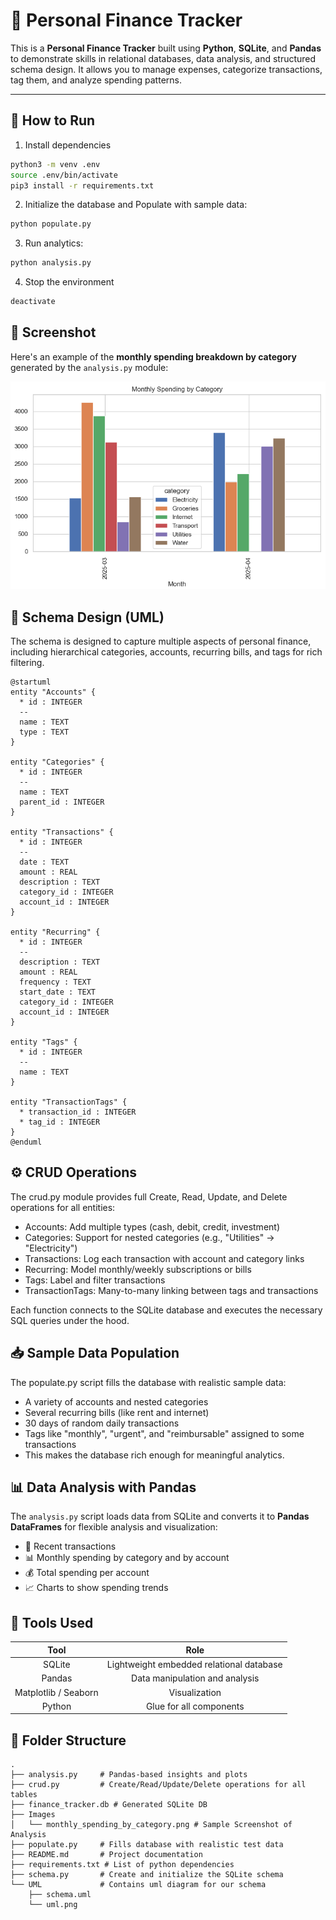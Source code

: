 # 🧾 Personal Finance Tracker

This is a **Personal Finance Tracker** built using **Python**, **SQLite**, and **Pandas** to demonstrate skills in relational databases, data analysis, and structured schema design. It allows you to manage expenses, categorize transactions, tag them, and analyze spending patterns.

---

## 🚀 How to Run

1. Install dependencies

```bash
python3 -m venv .env 
source .env/bin/activate 
pip3 install -r requirements.txt
```

2. Initialize the database and Populate with sample data:

```bash
python populate.py
```

3. Run analytics:
```bash
python analysis.py
```

4. Stop the environment
```bash
deactivate
```

## 📸 Screenshot

Here's an example of the **monthly spending breakdown by category** generated by the `analysis.py` module:

![Monthly Spending by Category](Images/monthly_spending_by_category.png)

## 📐 Schema Design (UML)

The schema is designed to capture multiple aspects of personal finance, including hierarchical categories, accounts, recurring bills, and tags for rich filtering.

```plantuml
@startuml
entity "Accounts" {
  * id : INTEGER
  --
  name : TEXT
  type : TEXT
}

entity "Categories" {
  * id : INTEGER
  --
  name : TEXT
  parent_id : INTEGER
}

entity "Transactions" {
  * id : INTEGER
  --
  date : TEXT
  amount : REAL
  description : TEXT
  category_id : INTEGER
  account_id : INTEGER
}

entity "Recurring" {
  * id : INTEGER
  --
  description : TEXT
  amount : REAL
  frequency : TEXT
  start_date : TEXT
  category_id : INTEGER
  account_id : INTEGER
}

entity "Tags" {
  * id : INTEGER
  --
  name : TEXT
}

entity "TransactionTags" {
  * transaction_id : INTEGER
  * tag_id : INTEGER
}
@enduml
```

## ⚙️  CRUD Operations

The crud.py module provides full Create, Read, Update, and Delete operations for all entities:

- Accounts: Add multiple types (cash, debit, credit, investment)
- Categories: Support for nested categories (e.g., "Utilities" → "Electricity")
- Transactions: Log each transaction with account and category links
- Recurring: Model monthly/weekly subscriptions or bills
- Tags: Label and filter transactions
- TransactionTags: Many-to-many linking between tags and transactions

Each function connects to the SQLite database and executes the necessary SQL queries under the hood.

## 📥 Sample Data Population

The populate.py script fills the database with realistic sample data:

- A variety of accounts and nested categories
- Several recurring bills (like rent and internet)
- 30 days of random daily transactions
- Tags like "monthly", "urgent", and "reimbursable" assigned to some transactions
- This makes the database rich enough for meaningful analytics.

## 📊 Data Analysis with Pandas

The `analysis.py` script loads data from SQLite and converts it to **Pandas DataFrames** for flexible analysis and visualization:

- 📅 Recent transactions
- 📊 Monthly spending by category and by account
- 💰 Total spending per account
- 📈 Charts to show spending trends

## 🧰 Tools Used

|         Tool         |                   Role                   |
|:--------------------:|:----------------------------------------:|
| SQLite               | Lightweight embedded relational database |
| Pandas               | Data manipulation and analysis           |
| Matplotlib / Seaborn | Visualization                            |
| Python               | Glue for all components                  |

## 📁 Folder Structure

```pgsql
.
├── analysis.py     # Pandas-based insights and plots
├── crud.py         # Create/Read/Update/Delete operations for all tables
├── finance_tracker.db # Generated SQLite DB
├── Images
│   └── monthly_spending_by_category.png # Sample Screenshot of Analysis
├── populate.py     # Fills database with realistic test data
├── README.md       # Project documentation
├── requirements.txt # List of python dependencies
├── schema.py       # Create and initialize the SQLite schema
└── UML             # Contains uml diagram for our schema
    ├── schema.uml
    └── uml.png
```
